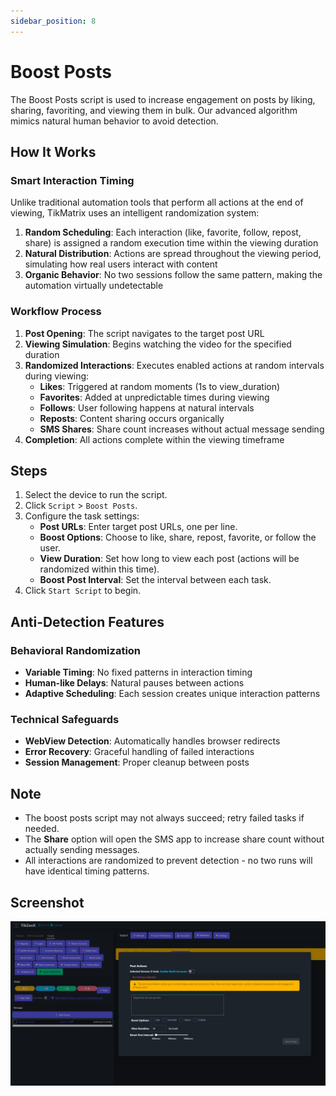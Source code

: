 ```yaml
---
sidebar_position: 8
---
```


# Boost Posts

The Boost Posts script is used to increase engagement on posts by liking, sharing, favoriting, and viewing them in bulk. Our advanced algorithm mimics natural human behavior to avoid detection.

## How It Works

### Smart Interaction Timing

Unlike traditional automation tools that perform all actions at the end of viewing, TikMatrix uses an intelligent randomization system:

1. **Random Scheduling**: Each interaction (like, favorite, follow, repost, share) is assigned a random execution time within the viewing duration
2. **Natural Distribution**: Actions are spread throughout the viewing period, simulating how real users interact with content
3. **Organic Behavior**: No two sessions follow the same pattern, making the automation virtually undetectable

### Workflow Process

1. **Post Opening**: The script navigates to the target post URL
2. **Viewing Simulation**: Begins watching the video for the specified duration
3. **Randomized Interactions**: Executes enabled actions at random intervals during viewing:
   - **Likes**: Triggered at random moments (1s to view_duration)
   - **Favorites**: Added at unpredictable times during viewing
   - **Follows**: User following happens at natural intervals
   - **Reposts**: Content sharing occurs organically
   - **SMS Shares**: Share count increases without actual message sending
4. **Completion**: All actions complete within the viewing timeframe

## Steps

1. Select the device to run the script.
2. Click `Script` > `Boost Posts`.
3. Configure the task settings:
    - **Post URLs**: Enter target post URLs, one per line.
    - **Boost Options**: Choose to like, share, repost, favorite, or follow the user.
    - **View Duration**: Set how long to view each post (actions will be randomized within this time).
    - **Boost Post Interval**: Set the interval between each task.
4. Click `Start Script` to begin.

## Anti-Detection Features

### Behavioral Randomization

- **Variable Timing**: No fixed patterns in interaction timing
- **Human-like Delays**: Natural pauses between actions
- **Adaptive Scheduling**: Each session creates unique interaction patterns

### Technical Safeguards

- **WebView Detection**: Automatically handles browser redirects
- **Error Recovery**: Graceful handling of failed interactions
- **Session Management**: Proper cleanup between posts

## Note

- The boost posts script may not always succeed; retry failed tasks if needed.
- The **Share** option will open the SMS app to increase share count without actually sending messages.
- All interactions are randomized to prevent detection - no two runs will have identical timing patterns.

## Screenshot

![Boost Posts](../img/boost-posts.png)
